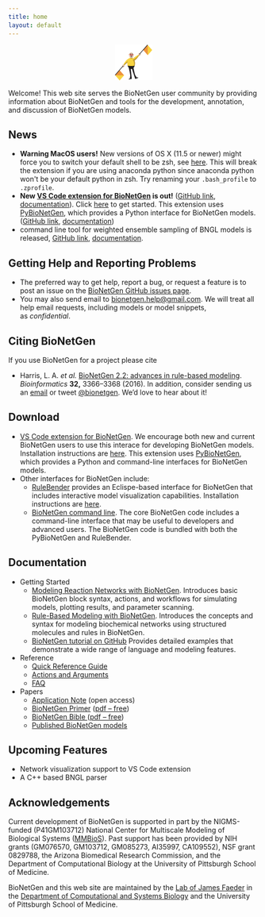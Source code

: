 ```yaml
---
title: home
layout: default
---
```


<p align="center">
  <img src="assets/flagman.png" width="75" height="72"/>
</p>

Welcome! This web site serves the BioNetGen user community by providing
information about BioNetGen and tools for the development, annotation,
and discussion of BioNetGen models.

## News

- **Warning MacOS users!** New versions of OS X (11.5 or newer) might force you to switch your default shell to be zsh, see [here](https://support.apple.com/en-us/HT208050). This will break the extension if you are using anaconda python since anaconda python won't be your default python in zsh. Try renaming your `.bash_profile` to `.zprofile`. 
- **New [VS Code extension for BioNetGen](https://marketplace.visualstudio.com/items?itemName=als251.bngl) is out!** ([GitHub link](https://github.com/RuleWorld/BNG_vscode_extension), [documentation](https://bng-vscode-extension.readthedocs.io/en/latest/#)). Click [here](https://bng-vscode-extension.readthedocs.io/en/latest/install.html) to get started. This extension uses [PyBioNetGen](https://pypi.org/project/bionetgen/), which provides a Python interface for BioNetGen models. ([GitHub link](https://github.com/RuleWorld/PyBioNetGen), [documentation](https://pybionetgen.readthedocs.io/en/latest/)) 
- command line tool for weighted ensemble sampling of BNGL models is released, [GitHub link](https://github.com/ASinanSaglam/webng), [documentation](https://webng.readthedocs.io/en/latest/).

## Getting Help and Reporting Problems
- The preferred way to get help, report a bug, or request a feature is to post an issue on the [BioNetGen GitHub issues page](https://github.com/RuleWorld/bionetgen/issues).
- You may also send email to <bionetgen.help@gmail.com>. We will treat all help email requests, including models or model snippets, as *confidential*.

## Citing BioNetGen

If you use BioNetGen for a project please cite 
- Harris, L. A. *et al.* [BioNetGen 2.2: advances in rule-based
modeling](https://academic.oup.com/bioinformatics/article-lookup/doi/10.1093/bioinformatics/btw469).
*Bioinformatics* **32,** 3366–3368 (2016).
In addition, consider sending us an 
[email](mailto:bionetgen.help@gmail.com) or tweet 
[@bionetgen](http://twitter.com/bionetgen). We’d love to hear about it!

## Download

- [VS Code extension for BioNetGen](https://marketplace.visualstudio.com/items?itemName=als251.bngl). We encourage both new and current BioNetGen users to use this interace for developing BioNetGen models. Installation instructions are [here](https://bng-vscode-extension.readthedocs.io/en/latest/install.html). This extension uses [PyBioNetGen](https://pypi.org/project/bionetgen/), which provides a Python and command-line interfaces for BioNetGen models.
- Other interfaces for BioNetGen include:
    - [RuleBender](https://github.com/RuleWorld/rulebender/releases/latest) provides an Eclispe-based interface for BioNetGen that includes interactive model visualization capabilities. Installation instructions are [here](https://github.com/RuleWorld/rulebender/blob/master/docs/RuleBender-installation-guide.pdf).
    - [BioNetGen command line](https://github.com/RuleWorld/bionetgen/releases/latest). The core BioNetGen code includes a command-line interface that may be useful to developers and advanced users. The BioNetGen code is bundled with both the PyBioNetGen and RuleBender.

## Documentation

- Getting Started
     -   [Modeling Reaction Networks with BioNetGen](https://github.com/mcellteam/Workshop_2021/blob/master/bionetgen/slides/CMW2021-IntroToRxnNetModelingBNG.pptx?raw=true). Introduces basic BioNetGen block syntax, actions, and workflows for simulating models, plotting results, and parameter scanning.
     -   [Rule-Based Modeling with BioNetGen](https://github.com/mcellteam/Workshop_2021/blob/master/bionetgen/slides/CMW2021-IntroRBM.pptx?raw=true). Introduces the concepts and syntax for modeling biochemical networks using structured molecules and rules in BioNetGen.
     -   [BioNetGen tutorial on GitHub](/tutorial) Provides detailed examples that demonstrate a wide range of language and modeling features.
- Reference
    -   [Quick Reference Guide](https://github.com/RuleWorld/bionetgen/blob/master/docs/QRG-30Mar2016.pdf)
    -   [Actions and Arguments](https://docs.google.com/spreadsheets/d/1Co0bPgMmOyAFxbYnGCmwKzoEsY2aUCMtJXQNpQCEUag/edit?usp=sharing)
    -   [FAQ](/faq)
- Papers
    -   [Application Note](https://academic.oup.com/bioinformatics/article-lookup/doi/10.1093/bioinformatics/btw469) (open
    access)
    -   [BioNetGen Primer](https://link.springer.com/protocol/10.1007%2F978-1-61779-833-7_9) ([pdf
    –
    free](https://www.dropbox.com/s/rm0535pgom2zr6i/Sekar-RuleBasedPrimer-2012.pdf?dl=0))
    -   [BioNetGen Bible ](https://link.springer.com/protocol/10.1007%2F978-1-59745-525-1_5)([pdf
    –
    free](https://www.csb.pitt.edu/Faculty/Faeder/Publications/Reprints/Faeder_2009.pdf))
    -   [Published BioNetGen models](/published)

## Upcoming Features

- Network visualization support to VS Code extension
- A C++ based BNGL parser 

## Acknowledgements

Current development of BioNetGen is supported in part by the
NIGMS-funded (P41GM103712) National Center for Multiscale Modeling of
Biological Systems
([MMBioS](http://mmbios.org/ "http://mmbios.org")).
Past support has been provided by NIH grants (GM076570, GM103712,
GM085273, AI35997, CA109552), NSF grant 0829788, the Arizona Biomedical
Research Commission, and the Department of Computational Biology at the
University of Pittsburgh School of Medicine.

BioNetGen and this web site are maintained by the [Lab of James Faeder](http://www.csb.pitt.edu/Faculty/Faeder/) in the [Department of Computational and Systems Biology](http://www.csb.pitt.edu) and the University of Pittsburgh School of Medicine.
